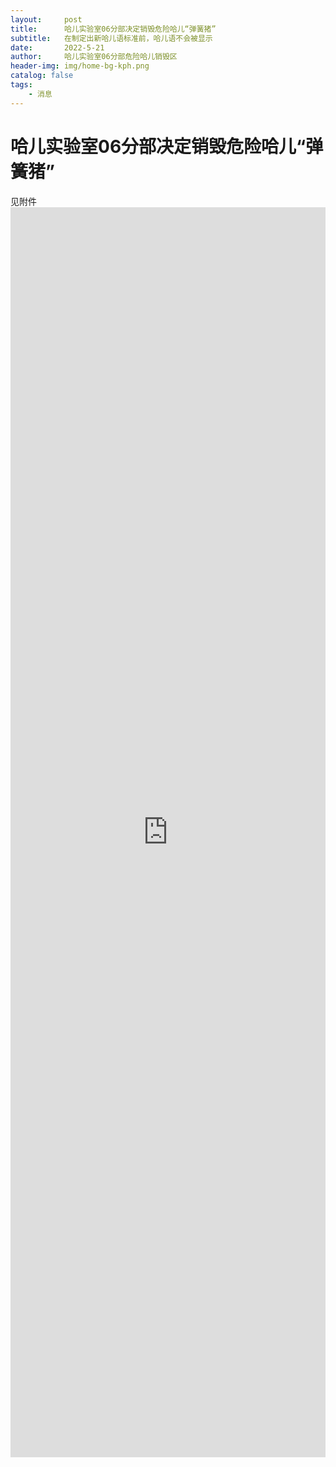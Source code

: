 ```yaml
---
layout:     post
title:      哈儿实验室06分部决定销毁危险哈儿“弹簧猪”
subtitle:   在制定出新哈儿语标准前，哈儿语不会被显示
date:       2022-5-21
author:     哈儿实验室06分部危险哈儿销毁区
header-img: img/home-bg-kph.png
catalog: false
tags:
    - 消息
---
```


# 哈儿实验室06分部决定销毁危险哈儿“弹簧猪”  
见附件  
<embed src="https://hssrgov.github.io/files/killhaermsg-2022-05-21.pdf" width="100%" height="2000px">
